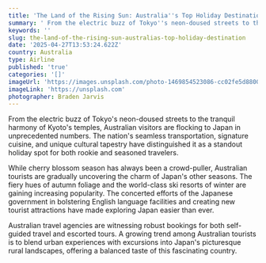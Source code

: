 ```yaml
---
title: 'The Land of the Rising Sun: Australia''s Top Holiday Destination'
summary: ' From the electric buzz of Tokyo''s neon-doused streets to the tranquil harmony of Kyoto''s temples, Australian visitors are flocking to Japan in unprec...'
keywords: ''
slug: the-land-of-the-rising-sun-australias-top-holiday-destination
date: '2025-04-27T13:53:24.622Z'
country: Australia
type: Airline
published: 'true'
categories: '[]'
imageUrl: 'https://images.unsplash.com/photo-1469854523086-cc02fe5d8800'
imageLink: 'https://unsplash.com'
photographer: Braden Jarvis
---
```








From the electric buzz of Tokyo's neon-doused streets to the tranquil harmony of Kyoto's temples, Australian visitors are flocking to Japan in unprecedented numbers. The nation's seamless transportation, signature cuisine, and unique cultural tapestry have distinguished it as a standout holiday spot for both rookie and seasoned travelers.

While cherry blossom season has always been a crowd-puller, Australian tourists are gradually uncovering the charm of Japan's other seasons. The fiery hues of autumn foliage and the world-class ski resorts of winter are gaining increasing popularity. The concerted efforts of the Japanese government in bolstering English language facilities and creating new tourist attractions have made exploring Japan easier than ever.

Australian travel agencies are witnessing robust bookings for both self-guided travel and escorted tours. A growing trend among Australian tourists is to blend urban experiences with excursions into Japan's picturesque rural landscapes, offering a balanced taste of this fascinating country.
